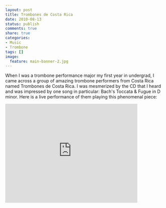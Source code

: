 ```yaml
---
layout: post
title: Trombones de Costa Rica
date: 2010-08-13
status: publish
comments: true
share: true
categories:
- Music
- Trombone
tags: []
image:
  feature: main-banner-2.jpg
---
```


When I was a trombone performance major my first year in undergrad, I came across a group of amazing trombone performers from Costa Rica named Trombones de Costa Rica. I was mesmerized by the CD that I heard and was impressed by one song in particular: Bach's Toccata & Fugue in D minor. Here is a live performance of them playing this phenomenal piece:

<iframe width="420" height="315" src="https://www.youtube.com/embed/HRSA48Njh7o" frameborder="0" allowfullscreen></iframe>
